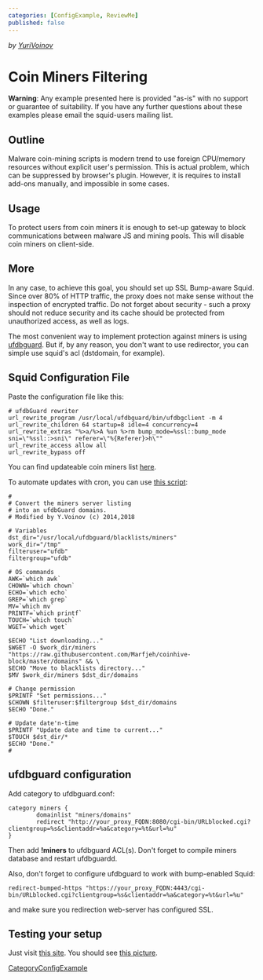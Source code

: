 ```yaml
---
categories: [ConfigExample, ReviewMe]
published: false
---
```

*by
[YuriVoinov](/YuriVoinov)*

# Coin Miners Filtering

**Warning**: Any example presented here is provided "as-is" with no
support or guarantee of suitability. If you have any further questions
about these examples please email the squid-users mailing list.

## Outline

Malware coin-mining scripts is modern trend to use foreign CPU/memory
resources without explicit user's permission. This is actual problem,
which can be suppressed by browser's plugin. However, it is requires to
install add-ons manually, and impossible in some cases.

## Usage

To protect users from coin miners it is enough to set-up gateway to
block communications between malware JS and mining pools. This will
disable coin miners on client-side.

## More

In any case, to achieve this goal, you should set up SSL Bump-aware
Squid. Since over 80% of HTTP traffic, the proxy does not make sense
without the inspection of encrypted traffic. Do not forget about
security - such a proxy should not reduce security and its cache should
be protected from unauthorized access, as well as logs.

The most convenient way to implement protection against miners is using
[ufdbguard](https://urlfilterdb.com). But if, by any reason, you don't
want to use redirector, you can simple use squid's acl (dstdomain, for
example).

## Squid Configuration File

Paste the configuration file like this:

    # ufdbGuard rewriter
    url_rewrite_program /usr/local/ufdbguard/bin/ufdbgclient -m 4
    url_rewrite_children 64 startup=8 idle=4 concurrency=4
    url_rewrite_extras "%>a/%>A %un %>rm bump_mode=%ssl::bump_mode sni=\"%ssl::>sni\" referer=\"%{Referer}>h\""
    url_rewrite_access allow all
    url_rewrite_bypass off

You can find updateable coin miners list
[here](https://raw.githubusercontent.com/Marfjeh/coinhive-block/master/domains).

To automate updates with cron, you can use [this
script](/ConfigExamples/CoinMiners?action=AttachFile&do=get&target=update_miners.sh):

    #
    # Convert the miners server listing
    # into an ufdbGuard domains.
    # Modified by Y.Voinov (c) 2014,2018
    
    # Variables
    dst_dir="/usr/local/ufdbguard/blacklists/miners"
    work_dir="/tmp"
    filteruser="ufdb"
    filtergroup="ufdb"
    
    # OS commands
    AWK=`which awk`
    CHOWN=`which chown`
    ECHO=`which echo`
    GREP=`which grep`
    MV=`which mv`
    PRINTF=`which printf`
    TOUCH=`which touch`
    WGET=`which wget`
    
    $ECHO "List downloading..."
    $WGET -O $work_dir/miners "https://raw.githubusercontent.com/Marfjeh/coinhive-block/master/domains" && \
    $ECHO "Move to blacklists directory..."
    $MV $work_dir/miners $dst_dir/domains
    
    # Change permission
    $PRINTF "Set permissions..."
    $CHOWN $filteruser:$filtergroup $dst_dir/domains
    $ECHO "Done."
    
    # Update date'n-time
    $PRINTF "Update date and time to current..."
    $TOUCH $dst_dir/*
    $ECHO "Done."
    #

## ufdbguard configuration

Add category to ufdbguard.conf:

    category miners {
            domainlist "miners/domains"
            redirect "http://your_proxy_FQDN:8080/cgi-bin/URLblocked.cgi?clientgroup=%s&clientaddr=%a&category=%t&url=%u"
    }

Then add **\!miners** to ufdbguard ACL(s). Don't forget to compile
miners database and restart ufdbguardd.

Also, don't forget to configure ufdbguard to work with bump-enabled
Squid:

    redirect-bumped-https "https://your_proxy_FQDN:4443/cgi-bin/URLblocked.cgi?clientgroup=%s&clientaddr=%a&category=%t&url=%u"

and make sure you redirection web-server has configured SSL.

## Testing your setup

Just visit [this site](https://mineblock.org/). You should see [this
picture](/ConfigExamples/CoinMiners?action=AttachFile&do=get&target=C89L68e.png).

[CategoryConfigExample](/CategoryConfigExample)
